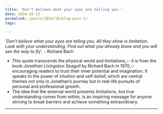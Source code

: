 ```yaml
---
title: 'Don’t believe what your eyes are telling you.'
date: 2024-10-13
permalink: /posts/2024/10/blog-post-1/
tags:
  
---
```


'*Don’t believe what your eyes are telling you. All they show is limitation. Look with your understanding. Find out what you already know and you will see the way to fly*'. - Richard Bach


- This quote transcends the physical world and limitations,-- it is from the book *Jonathan Livingston Seagull* by Richard Bach in 1970,-- encouraging readers to trust their inner potential and imagination. It speaks to the power of intuition and self-belief, which are central themes not only in Jonathan’s journey but in real-life pursuits of personal and professional growth.
- The idea that the external world presents limitations, but true understanding comes from within, is an inspiring message for anyone striving to break barriers and achieve something extraordinary.

------
